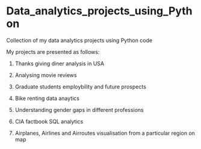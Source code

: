# Data_analytics_projects_using_Python
Collection of my data analytics projects using Python code

My projects are presented as follows:

1. Thanks giving diner analysis in USA

2. Analysing movie reviews

3. Graduate students employbility and future prospects 

4. Bike renting data anaytics

5. Understanding gender gaps in different professions

6. CIA factbook SQL analytics

7. Airplanes, Airlines and Airroutes visualisation from a particular region on map
